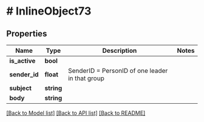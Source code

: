 # # InlineObject73

## Properties

Name | Type | Description | Notes
------------ | ------------- | ------------- | -------------
**is_active** | **bool** |  |
**sender_id** | **float** | SenderID &#x3D; PersonID of one leader in that group |
**subject** | **string** |  |
**body** | **string** |  |

[[Back to Model list]](../../README.md#models) [[Back to API list]](../../README.md#endpoints) [[Back to README]](../../README.md)
